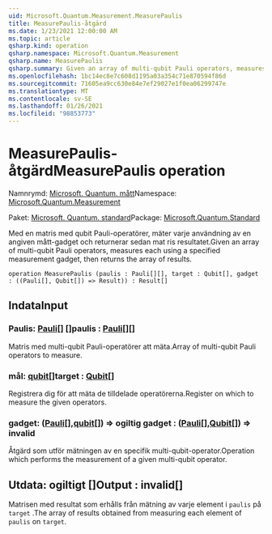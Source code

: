 ```yaml
---
uid: Microsoft.Quantum.Measurement.MeasurePaulis
title: MeasurePaulis-åtgärd
ms.date: 1/23/2021 12:00:00 AM
ms.topic: article
qsharp.kind: operation
qsharp.namespace: Microsoft.Quantum.Measurement
qsharp.name: MeasurePaulis
qsharp.summary: Given an array of multi-qubit Pauli operators, measures each using a specified measurement gadget, then returns the array of results.
ms.openlocfilehash: 1bc14ec8e7c608d1195a03a354c71e870594f86d
ms.sourcegitcommit: 71605ea9cc630e84e7ef29027e1f0ea06299747e
ms.translationtype: MT
ms.contentlocale: sv-SE
ms.lasthandoff: 01/26/2021
ms.locfileid: "98853773"
---
```

# <a name="measurepaulis-operation"></a><span data-ttu-id="d9145-102">MeasurePaulis-åtgärd</span><span class="sxs-lookup"><span data-stu-id="d9145-102">MeasurePaulis operation</span></span>

<span data-ttu-id="d9145-103">Namnrymd: [Microsoft. Quantum. mått](xref:Microsoft.Quantum.Measurement)</span><span class="sxs-lookup"><span data-stu-id="d9145-103">Namespace: [Microsoft.Quantum.Measurement](xref:Microsoft.Quantum.Measurement)</span></span>

<span data-ttu-id="d9145-104">Paket: [Microsoft. Quantum. standard](https://nuget.org/packages/Microsoft.Quantum.Standard)</span><span class="sxs-lookup"><span data-stu-id="d9145-104">Package: [Microsoft.Quantum.Standard](https://nuget.org/packages/Microsoft.Quantum.Standard)</span></span>


<span data-ttu-id="d9145-105">Med en matris med qubit Pauli-operatörer, mäter varje användning av en angiven mått-gadget och returnerar sedan mat ris resultatet.</span><span class="sxs-lookup"><span data-stu-id="d9145-105">Given an array of multi-qubit Pauli operators, measures each using a specified measurement gadget, then returns the array of results.</span></span>

```qsharp
operation MeasurePaulis (paulis : Pauli[][], target : Qubit[], gadget : ((Pauli[], Qubit[]) => Result)) : Result[]
```


## <a name="input"></a><span data-ttu-id="d9145-106">Indata</span><span class="sxs-lookup"><span data-stu-id="d9145-106">Input</span></span>

### <a name="paulis--pauli"></a><span data-ttu-id="d9145-107">Paulis: [Pauli](xref:microsoft.quantum.lang-ref.pauli)[] []</span><span class="sxs-lookup"><span data-stu-id="d9145-107">paulis : [Pauli](xref:microsoft.quantum.lang-ref.pauli)[][]</span></span>

<span data-ttu-id="d9145-108">Matris med multi-qubit Pauli-operatörer att mäta.</span><span class="sxs-lookup"><span data-stu-id="d9145-108">Array of multi-qubit Pauli operators to measure.</span></span>


### <a name="target--qubit"></a><span data-ttu-id="d9145-109">mål: [qubit](xref:microsoft.quantum.lang-ref.qubit)[]</span><span class="sxs-lookup"><span data-stu-id="d9145-109">target : [Qubit](xref:microsoft.quantum.lang-ref.qubit)[]</span></span>

<span data-ttu-id="d9145-110">Registrera dig för att mäta de tilldelade operatörerna.</span><span class="sxs-lookup"><span data-stu-id="d9145-110">Register on which to measure the given operators.</span></span>


### <a name="gadget--pauliqubit--__invalidresult__"></a><span data-ttu-id="d9145-111">gadget: ([Pauli](xref:microsoft.quantum.lang-ref.pauli)[],[qubit](xref:microsoft.quantum.lang-ref.qubit)[]) => __ogiltig <Result>__</span><span class="sxs-lookup"><span data-stu-id="d9145-111">gadget : ([Pauli](xref:microsoft.quantum.lang-ref.pauli)[],[Qubit](xref:microsoft.quantum.lang-ref.qubit)[]) => __invalid<Result>__</span></span> 

<span data-ttu-id="d9145-112">Åtgärd som utför mätningen av en specifik multi-qubit-operator.</span><span class="sxs-lookup"><span data-stu-id="d9145-112">Operation which performs the measurement of a given multi-qubit operator.</span></span>



## <a name="output--__invalidresult__"></a><span data-ttu-id="d9145-113">Utdata: __ogiltigt <Result>__[]</span><span class="sxs-lookup"><span data-stu-id="d9145-113">Output : __invalid<Result>__[]</span></span>

<span data-ttu-id="d9145-114">Matrisen med resultat som erhålls från mätning av varje element i `paulis` på `target` .</span><span class="sxs-lookup"><span data-stu-id="d9145-114">The array of results obtained from measuring each element of `paulis` on `target`.</span></span>